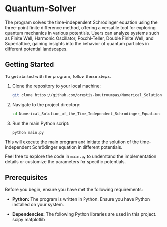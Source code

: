 # Quantum-Solver

The program solves the time-independent Schrödinger equation using the three-point finite difference method, offering a versatile tool for exploring quantum mechanics in various potentials. 
Users can analyze systems such as Finite Well, Harmonic Oscillator, Poschl-Teller, Double Finite Well, and Superlattice, gaining insights into the behavior of quantum particles in different 
potential landscapes.

## Getting Started

To get started with the program, follow these steps:

1. Clone the repository to your local machine:

    ```bash
    git clone https://github.com/orestis-koutroumpas/Numerical_Solution_of_the_Time_Independent_Schrodinger_Equation.git
    ```

2. Navigate to the project directory:

    ```bash
    cd Numerical_Solution_of_the_Time_Independent_Schrodinger_Equation
    ```

3. Run the main Python script:

    ```bash
    python main.py
    ```

This will execute the main program and initiate the solution of the time-independent Schrödinger equation in different potentials.

Feel free to explore the code in `main.py` to understand the implementation details or customize the parameters for specific potentials.

## Prerequisites

Before you begin, ensure you have met the following requirements:

- **Python:** The program is written in Python. Ensure you have Python installed on your system.

- **Dependencies:** The following Python libraries are used in this project.
  scipy
  matplotlib
  
